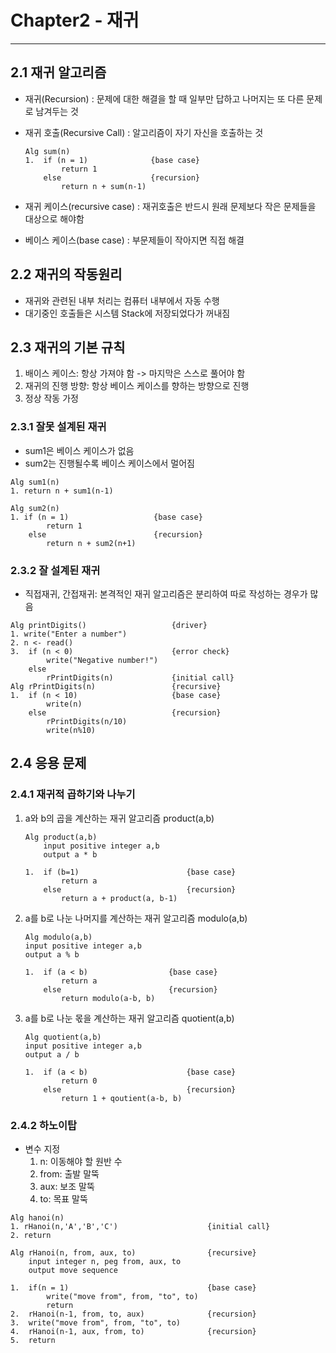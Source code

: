 # **Chapter2 - 재귀**
---

## **2.1 재귀 알고리즘**
- 재귀(Recursion) : 문제에 대한 해결을 할 때 일부만 답하고 나머지는 또 다른 문제로 남겨두는 것
- 재귀 호출(Recursive Call) : 알고리즘이 자기 자신을 호출하는 것
    ```
    Alg sum(n)
    1.  if (n = 1)              {base case}
            return 1
        else                    {recursion}
            return n + sum(n-1)
    ```

- 재귀 케이스(recursive case) : 재귀호출은 반드시 원래 문제보다 작은 문제들을 대상으로 해야함
- 베이스 케이스(base case) : 부문제들이 작아지면 직접 해결

## **2.2 재귀의 작동원리**
- 재귀와 관련된 내부 처리는 컴퓨터 내부에서 자동 수행
- 대기중인 호출들은 시스템 Stack에 저장되었다가 꺼내짐

## **2.3 재귀의 기본 규칙**
1. 배이스 케이스: 항상 가져야 함 -> 마지막은 스스로 풀어야 함
2. 재귀의 진행 방향: 항상 베이스 케이스를 향하는 방향으로 진행
3. 정상 작동 가정

### 2.3.1 잘못 설계된 재귀
- sum1은 베이스 케이스가 없음
- sum2는 진행될수록 베이스 케이스에서 멀어짐
```
Alg sum1(n)
1. return n + sum1(n-1)

Alg sum2(n)
1. if (n = 1)                   {base case}
        return 1
    else                        {recursion}
        return n + sum2(n+1)
```

### 2.3.2 잘 설계된 재귀
- 직접재귀, 간접재귀: 본격적인 재귀 알고리즘은 분리하여 따로 작성하는 경우가 많음
```
Alg printDigits()                   {driver}
1. write("Enter a number")
2. n <- read()
3.  if (n < 0)                      {error check}
        write("Negative number!")
    else
        rPrintDigits(n)             {initial call}
Alg rPrintDigits(n)                 {recursive}
1.  if (n < 10)                     {base case}
        write(n)
    else                            {recursion}
        rPrintDigits(n/10)
        write(n%10)
```

## **2.4 응용 문제**

### **2.4.1 재귀적 곱하기와 나누기**
1. a와 b의 곱을 계산하는 재귀 알고리즘 product(a,b)
    ```
    Alg product(a,b)
        input positive integer a,b
        output a * b

    1.  if (b=1)                        {base case}
            return a
        else                            {recursion}
            return a + product(a, b-1) 
    ```

2. a를 b로 나눈 나머지를 계산하는 재귀 알고리즘 modulo(a,b)
    ```
    Alg modulo(a,b)
    input positive integer a,b
    output a % b

    1.  if (a < b)                  {base case}
            return a
        else                        {recursion}
            return modulo(a-b, b)
    ```

3. a를 b로 나눈 몫을 계산하는 재귀 알고리즘 quotient(a,b)
    ```
    Alg quotient(a,b)
    input positive integer a,b
    output a / b

    1.  if (a < b)                      {base case}
            return 0
        else                            {recursion}
            return 1 + qoutient(a-b, b)
    ```


### **2.4.2 하노이탑**
- 변수 지정
    1. n: 이동해야 할 원반 수
    2. from: 출발 말뚝
    3. aux: 보조 말뚝
    4. to: 목표 말뚝

```
Alg hanoi(n)
1. rHanoi(n,'A','B','C')                    {initial call}
2. return

Alg rHanoi(n, from, aux, to)                {recursive}
    input integer n, peg from, aux, to
    output move sequence

1.  if(n = 1)                               {base case}
        write("move from", from, "to", to)
        return
2.  rHanoi(n-1, from, to, aux)              {recursion}
3.  write("move from", from, "to", to)
4.  rHanoi(n-1, aux, from, to)              {recursion}
5.  return 
```